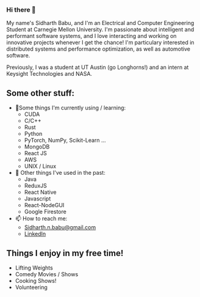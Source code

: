 
### Hi there 👋
My name's Sidharth Babu, and I'm an Electrical and Computer Engineering Student at Carnegie Mellon University. I'm passionate about intelligent and performant software systems, and I love interacting and working on innovative projects whenever I get the chance! I'm particulary interested in distributed systems and performance optimization, as well as automotive software. 

Previously, I was a student at UT Austin (go Longhorns!) and an intern at Keysight Technologies and NASA.

## Some other stuff:
- 🌱Some things I'm currently using / learning:
  - CUDA
  - C/C++
  - Rust
  - Python
  - PyTorch, NumPy, Scikit-Learn ...
  - MongoDB
  - React JS 
  - AWS
  - UNIX / Linux
- :brain: Other things I've used in the past: 
  - Java
  - ReduxJS
  - React Native
  - Javascript
  - React-NodeGUI
  - Google Firestore
- 📫 How to reach me:
  - Sidharth.n.babu@gmail.com
  - [LinkedIn](https://www.linkedin.com/in/sidharth-babu-941058192)

## Things I enjoy in my free time!
- Lifting Weights
- Comedy Movies / Shows
- Cooking Shows!
- Volunteering 
